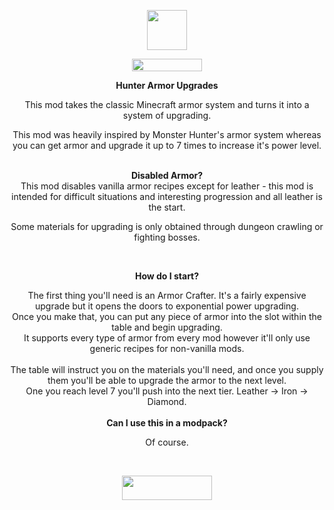 <p style="text-align: center;"><img src="https://media.forgecdn.net/avatars/thumbnails/857/910/64/64/638262747352377455.png" alt="" width="64" height="64" /></p>
<p style="text-align: center;"><strong><img src="https://img.shields.io/badge/environment-both-4caf50?style=flat-square" width="112" height="20" /></strong></p>
<p style="text-align: center;"><strong>Hunter Armor Upgrades</strong></p>
<p style="text-align: center;">This mod takes the classic Minecraft armor system and turns it into a system of upgrading.</p>
<p style="text-align: center;">This mod was heavily inspired by Monster Hunter's armor system whereas you can get armor and upgrade it up to 7 times to increase it's power level.</p>
<p style="text-align: center;"><br /><strong>Disabled Armor?</strong><br />This mod disables vanilla armor recipes except for leather - this mod is intended for difficult situations and interesting progression and all leather is the start.</p>
<p style="text-align: center;">Some materials for upgrading is only obtained through dungeon crawling or fighting bosses.</p>
<p style="text-align: center;">&nbsp;</p>
<p style="text-align: center;"><strong><b>How do I start?</b></strong></p>
<p style="text-align: center;">The first thing you'll need is an Armor Crafter. It's a fairly expensive upgrade but it opens the doors to exponential power upgrading.<br />Once you make that, you can put any piece of armor into the slot within the table and begin upgrading.<br />It supports every type of armor from every mod however it'll only use generic recipes for non-vanilla mods.<br /><br />The table will instruct you on the materials you'll need, and once you supply them you'll be able to upgrade the armor to the next level.<br />One you reach level 7 you'll push into the next tier. Leather -&gt; Iron -&gt; Diamond.<br /><br /><strong>Can I use this in a modpack?</strong></p>
<p style="text-align: center;">Of course.</p>
<p style="text-align: center;">&nbsp;</p>
<p style="text-align: center;"><a href="https://discord.matthe815.dev/"><b><img src="https://static.wikia.nocookie.net/logopedia/images/0/05/Discord.svg" width="144" height="39" /></b></a></p>